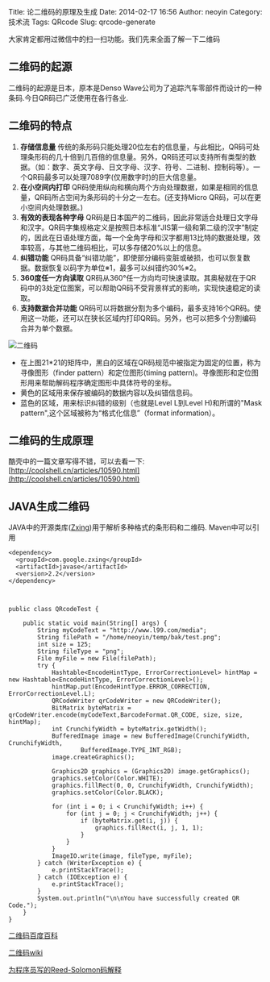 Title: 论二维码的原理及生成
Date: 2014-02-17 16:56
Author: neoyin
Category: 技术流
Tags: QRcode
Slug: qrcode-generate


大家肯定都用过微信中的扫一扫功能。我们先来全面了解一下二维码

二维码的起源
------------

二维码的起源是日本，原本是Denso
Wave公司为了追踪汽车零部件而设计的一种条码.今日QR码已广泛使用在各行各业.

二维码的特点
------------

1.  **存储信息量**
    传统的条形码只能处理20位左右的信息量，与此相比，QR码可处理条形码的几十倍到几百倍的信息量。另外，QR码还可以支持所有类型的数据。（如：数字、英文字母、日文字母、汉字、符号、二进制、控制码等）。一个QR码最多可以处理7089字(仅用数字时)的巨大信息量。
2.  **在小空间内打印**
    QR码使用纵向和横向两个方向处理数据，如果是相同的信息量，QR码所占空间为条形码的十分之一左右。(还支持Micro
    QR码，可以在更小空间内处理数据。)
3.  **有效的表现各种字母**
    QR码是日本国产的二维码，因此非常适合处理日文字母和汉字。QR码字集规格定义是按照日本标准“JIS第一级和第二级的汉字”制定的，因此在日语处理方面，每一个全角字母和汉字都用13比特的数据处理，效率较高，与其他二维码相比，可以多存储20%以上的信息。
4.  **纠错功能**
    QR码具备“纠错功能”，即使部分编码变脏或破损，也可以恢复数据。数据恢复以码字为单位※1，最多可以纠错约30%※2。
5.  **360度任一方向读取**
    QR码从360°任一方向均可快速读取。其奥秘就在于QR码中的3处定位图案，可以帮助QR码不受背景样式的影响，实现快速稳定的读取。
6.  **支持数据合并功能**
    QR码可以将数据分割为多个编码，最多支持16个QR码。使用这一功能，还可以在狭长区域内打印QR码。另外，也可以把多个分割编码合并为单个数据。

![二维码](http://e.hiphotos.bdimg.com/album/s%3D550%3Bq%3D90%3Bc%3Dxiangce%2C100%2C100/sign=66197a630b24ab18e416e13205c197f0/d1160924ab18972be0789f8fe4cd7b899e510a30.jpg?referer=7eef5c76718da9771738b21b76ef&x=.jpg)

-   在上图21\*21的矩阵中，黑白的区域在QR码规范中被指定为固定的位置，称为寻像图形（finder
    pattern）和定位图形(timing
    pattern)。寻像图形和定位图形用来帮助解码程序确定图形中具体符号的坐标。
-   黄色的区域用来保存被编码的数据内容以及纠错信息码。
-   蓝色的区域，用来标识纠错的级别（也就是Level L到Level H)和所谓的"Mask
    pattern",这个区域被称为“格式化信息”（format information）。

<!--more-->

二维码的生成原理
----------------

酷壳中的一篇文章写得不错，可以去看一下:[http://coolshell.cn/articles/10590.html](http://coolshell.cn/articles/10590.html)

JAVA生成二维码
--------------

JAVA中的开源类库([Zxing](https://github.com/zxing/zxing))用于解析多种格式的条形码和二维码.
Maven中可以引用

    <dependency>
      <groupId>com.google.zxing</groupId>
      <artifactId>javase</artifactId>
      <version>2.2</version>
    </dependency>



    public class QRcodeTest {

        public static void main(String[] args) {
            String myCodeText = "http://www.l99.com/media";
            String filePath = "/home/neoyin/temp/bak/test.png";
            int size = 125;
            String fileType = "png";
            File myFile = new File(filePath);
            try {
                Hashtable<EncodeHintType, ErrorCorrectionLevel> hintMap = new Hashtable<EncodeHintType, ErrorCorrectionLevel>();
                hintMap.put(EncodeHintType.ERROR_CORRECTION, ErrorCorrectionLevel.L);
                QRCodeWriter qrCodeWriter = new QRCodeWriter();
                BitMatrix byteMatrix = qrCodeWriter.encode(myCodeText,BarcodeFormat.QR_CODE, size, size, hintMap);
                int CrunchifyWidth = byteMatrix.getWidth();
                BufferedImage image = new BufferedImage(CrunchifyWidth, CrunchifyWidth,
                        BufferedImage.TYPE_INT_RGB);
                image.createGraphics();

                Graphics2D graphics = (Graphics2D) image.getGraphics();
                graphics.setColor(Color.WHITE);
                graphics.fillRect(0, 0, CrunchifyWidth, CrunchifyWidth);
                graphics.setColor(Color.BLACK);

                for (int i = 0; i < CrunchifyWidth; i++) {
                    for (int j = 0; j < CrunchifyWidth; j++) {
                        if (byteMatrix.get(i, j)) {
                            graphics.fillRect(i, j, 1, 1);
                        }
                    }
                }
                ImageIO.write(image, fileType, myFile);
            } catch (WriterException e) {
                e.printStackTrace();
            } catch (IOException e) {
                e.printStackTrace();
            }
            System.out.println("\n\nYou have successfully created QR Code.");
        }    
    }

[二维码百度百科](http://www.baike.com/wiki/%E4%BA%8C%E7%BB%B4%E7%A0%81)

[二维码wiki](http://zh.wikipedia.org/wiki/QR%E7%A0%81)

[为程序员写的Reed-Solomon码解释](http://www.felix021.com/blog/read.php?2116)
